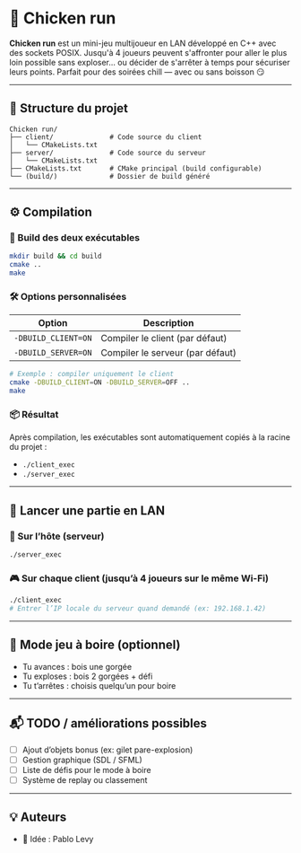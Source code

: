 
# 🐔 Chicken run

**Chicken run** est un mini-jeu multijoueur en LAN développé en C++ avec des sockets POSIX. Jusqu'à 4 joueurs peuvent s'affronter pour aller le plus loin possible sans exploser… ou décider de s'arrêter à temps pour sécuriser leurs points. Parfait pour des soirées chill — avec ou sans boisson 😏

---

## 📁 Structure du projet

```
Chicken run/
├── client/              # Code source du client
│   └── CMakeLists.txt
├── server/              # Code source du serveur
│   └── CMakeLists.txt
├── CMakeLists.txt       # CMake principal (build configurable)
└── (build/)             # Dossier de build généré
```

---

## ⚙️ Compilation

### 🔧 Build des deux exécutables

```bash
mkdir build && cd build
cmake .. 
make
```

### 🛠 Options personnalisées

| Option                | Description                       |
|-----------------------|-----------------------------------|
| `-DBUILD_CLIENT=ON`   | Compiler le client (par défaut)   |
| `-DBUILD_SERVER=ON`   | Compiler le serveur (par défaut)  |

```bash
# Exemple : compiler uniquement le client
cmake -DBUILD_CLIENT=ON -DBUILD_SERVER=OFF ..
make
```

### 📦 Résultat
Après compilation, les exécutables sont automatiquement copiés à la racine du projet :
- `./client_exec`
- `./server_exec`

---

## 🧪 Lancer une partie en LAN

### 👑 Sur l’hôte (serveur)
```bash
./server_exec
```

### 🎮 Sur chaque client (jusqu’à 4 joueurs sur le même Wi-Fi)
```bash
./client_exec
# Entrer l’IP locale du serveur quand demandé (ex: 192.168.1.42)
```

---

## 🥂 Mode jeu à boire (optionnel)
- Tu avances : bois une gorgée
- Tu exploses : bois 2 gorgées + défi
- Tu t’arrêtes : choisis quelqu’un pour boire

---

## 📬 TODO / améliorations possibles

- [ ] Ajout d’objets bonus (ex: gilet pare-explosion)
- [ ] Gestion graphique (SDL / SFML)
- [ ] Liste de défis pour le mode à boire
- [ ] Système de replay ou classement

---

## 💡 Auteurs
- 🧠 Idée : Pablo Levy
